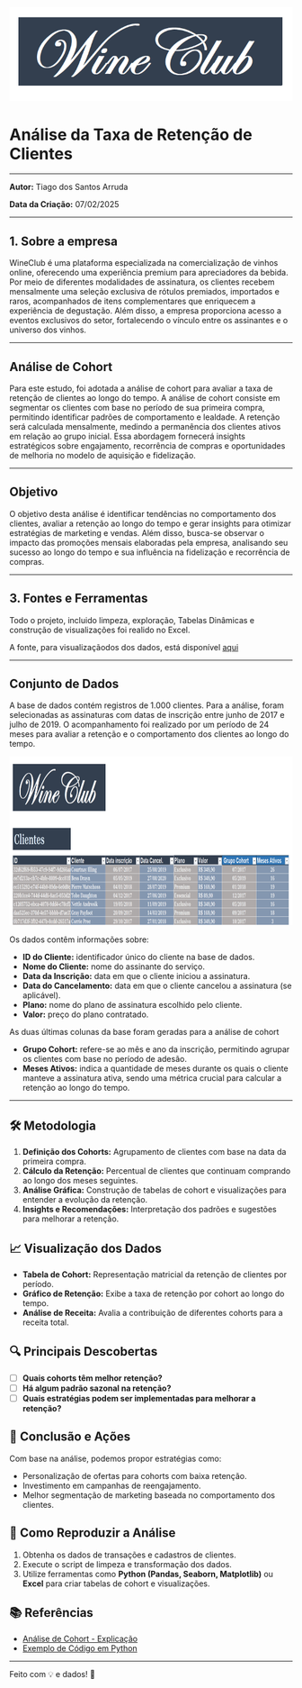 
<img src="Imagens2/logo.png" alt="Tabelas" width="550"/>


# **Análise da Taxa de Retenção de Clientes**
_____________________________________________________________________________________________________________________________________________________________________________
**Autor:** Tiago dos Santos Arruda

**Data da Criação:** 07/02/2025
_____________________________________________________________________________________________________________________________________________________________________________
## **1. Sobre a empresa**

WineClub é uma plataforma especializada na comercialização de vinhos online, oferecendo uma experiência premium para apreciadores da bebida. Por meio de diferentes modalidades de assinatura, os clientes recebem mensalmente uma seleção exclusiva de rótulos premiados, importados e raros, acompanhados de itens complementares que enriquecem a experiência de degustação. Além disso, a empresa proporciona acesso a eventos exclusivos do setor, fortalecendo o vínculo entre os assinantes e o universo dos vinhos.
___________________________________________________________________________________________________________________________________________________________________________
## **Análise de Cohort**

Para este estudo, foi adotada a análise de cohort para avaliar a taxa de retenção de clientes ao longo do tempo. A análise de cohort consiste em segmentar os clientes com base no período de sua primeira compra, permitindo identificar padrões de comportamento e lealdade. A retenção será calculada mensalmente, medindo a permanência dos clientes ativos em relação ao grupo inicial. Essa abordagem fornecerá insights estratégicos sobre engajamento, recorrência de compras e oportunidades de melhoria no modelo de aquisição e fidelização.
___________________________________________________________________________________________________________________________________________________________________________
## **Objetivo**

O objetivo desta análise é identificar tendências no comportamento dos clientes, avaliar a retenção ao longo do tempo e gerar insights para otimizar estratégias de marketing e vendas. Além disso, busca-se observar o impacto das promoções mensais elaboradas pela empresa, analisando seu sucesso ao longo do tempo e sua influência na fidelização e recorrência de compras.
___________________________________________________________________________________________________________________________________________________________________________

## **3. Fontes e Ferramentas**

Todo o projeto, incluido limpeza, exploração, Tabelas Dinâmicas e construção de visualizações foi realido no Excel.

A fonte, para visualizaçãodos dos dados, está disponível [aqui](https://1drv.ms/x/c/68363fd9bda23a4c/EZNmTfsCRzBKlg1qyV7DJH8BFlD_7d8h1j97nqxUXAfnjg?e=QbA0u5)
___________________________________________________________________________________________________________________________________________________________________________

## **Conjunto de Dados**

A base de dados contém registros de 1.000 clientes. Para a análise, foram selecionadas as assinaturas com datas de inscrição entre junho de 2017 e julho de 2019. O acompanhamento foi realizado por um período de 24 meses para avaliar a retenção e o comportamento dos clientes ao longo do tempo.

<img src="Imagens2/base.png" alt="Tabelas" width="1100" height="300"/>


Os dados contêm informações sobre:

- **ID do Cliente:** identificador único do cliente na base de dados.
- **Nome do Cliente:** nome do assinante do serviço.
- **Data da Inscrição:** data em que o cliente iniciou a assinatura.
- **Data do Cancelamento:** data em que o cliente cancelou a assinatura (se aplicável).
- **Plano:** nome do plano de assinatura escolhido pelo cliente.
- **Valor:** preço do plano contratado.

As duas últimas colunas da base foram geradas para a análise de cohort

- **Grupo Cohort:** refere-se ao mês e ano da inscrição, permitindo agrupar os clientes com base no período de adesão.
- **Meses Ativos:** indica a quantidade de meses durante os quais o cliente manteve a assinatura ativa, sendo uma métrica crucial para calcular a retenção ao longo do tempo.
___________________________________________________________________________________________________________________________________________________________________________
## 🛠 Metodologia
1. **Definição dos Cohorts:** Agrupamento de clientes com base na data da primeira compra.
2. **Cálculo da Retenção:** Percentual de clientes que continuam comprando ao longo dos meses seguintes.
3. **Análise Gráfica:** Construção de tabelas de cohort e visualizações para entender a evolução da retenção.
4. **Insights e Recomendações:** Interpretação dos padrões e sugestões para melhorar a retenção.

## 📈 Visualização dos Dados
- **Tabela de Cohort:** Representação matricial da retenção de clientes por período.
- **Gráfico de Retenção:** Exibe a taxa de retenção por cohort ao longo do tempo.
- **Análise de Receita:** Avalia a contribuição de diferentes cohorts para a receita total.

## 🔍 Principais Descobertas
- [ ] **Quais cohorts têm melhor retenção?**
- [ ] **Há algum padrão sazonal na retenção?**
- [ ] **Quais estratégias podem ser implementadas para melhorar a retenção?**

## 🚀 Conclusão e Ações
Com base na análise, podemos propor estratégias como:
- Personalização de ofertas para cohorts com baixa retenção.
- Investimento em campanhas de reengajamento.
- Melhor segmentação de marketing baseada no comportamento dos clientes.

## 📌 Como Reproduzir a Análise
1. Obtenha os dados de transações e cadastros de clientes.
2. Execute o script de limpeza e transformação dos dados.
3. Utilize ferramentas como **Python (Pandas, Seaborn, Matplotlib)** ou **Excel** para criar tabelas de cohort e visualizações.

## 📚 Referências
- [Análise de Cohort - Explicação](https://en.wikipedia.org/wiki/Cohort_analysis)
- [Exemplo de Código em Python](https://github.com/seu-repositorio)

---
Feito com 💡 e dados! 🚀

